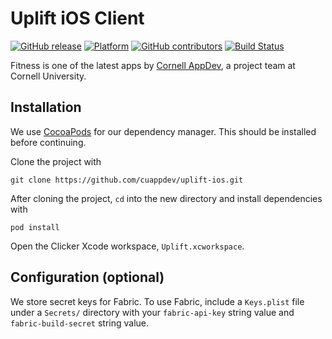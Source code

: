 # Uplift iOS Client 
[![GitHub release](https://img.shields.io/github/release/cuappdev/fitness-ios.svg)]()
[![Platform](https://img.shields.io/badge/platform-ios-lightgrey.svg)]()
[![GitHub contributors](https://img.shields.io/github/contributors/cuappdev/fitness-ios.svg)]()
[![Build Status](https://travis-ci.org/cuappdev/clicker-ios.svg?branch=master)](https://travis-ci.org/cuappdev/fitness-ios)

Fitness is one of the latest apps by [Cornell AppDev](http://cornellappdev.com), a project team at Cornell University.

## Installation
We use [CocoaPods](http://cocoapods.org) for our dependency manager. This should be installed before continuing.

Clone the project with
```
git clone https://github.com/cuappdev/uplift-ios.git
```

After cloning the project, `cd` into the new directory and install dependencies with
```
pod install
```
Open the Clicker Xcode workspace, `Uplift.xcworkspace`.

## Configuration (optional)
We store secret keys for Fabric. To use Fabric, include a `Keys.plist` file under a `Secrets/` directory with your `fabric-api-key` string value and `fabric-build-secret` string value.
